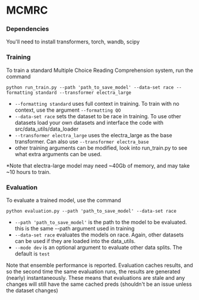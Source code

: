 # MCMRC

### Dependencies
You'll need to install transformers, torch, wandb, scipy

### Training
To train a standard Multiple Choice Reading Comprehension system, run the command

```
python run_train.py --path 'path_to_save_model' --data-set race --formatting standard --transformer electra_large
```

- ```--formatting standard``` uses full context in training. To train with no context, use the argument ```--formatting QO```
- ```--data-set race``` sets the dataset to be race in training. To use other datasets load your own datasets and interface the code with src/data_utils/data_loader
- ```--transformer electra_large``` uses the electra_large as the base transformer. Can also use ```--transformer electra_base```
- other training arguments can be modified, look into run_train.py to see what extra arguments can be used.

*Note that electra-large model may need ~40Gb of memory, and may take ~10 hours to train. 

### Evaluation

To evaluate a trained model, use the command

```
python evaluation.py --path 'path_to_save_model' --data-set race
```
- ```--path 'path_to_save_model'``` is the path to the model to be evaluated. this is the same --path argument used in training
- ```--data-set race``` evaluates the models on race. Again, other datasets can be used if they are loaded into the data_utils. 
- ```--mode dev``` is an optional argument to evaluate other data splits. The default is ```test```

Note that ensemble performance is reported. Evaluation caches results, and so the second time the same evaluation runs, the results are generated (nearly) instantaneously. These means that evaluations are stale and any changes will still have the same cached preds (shouldn't be an issue unless the dataset changes)

